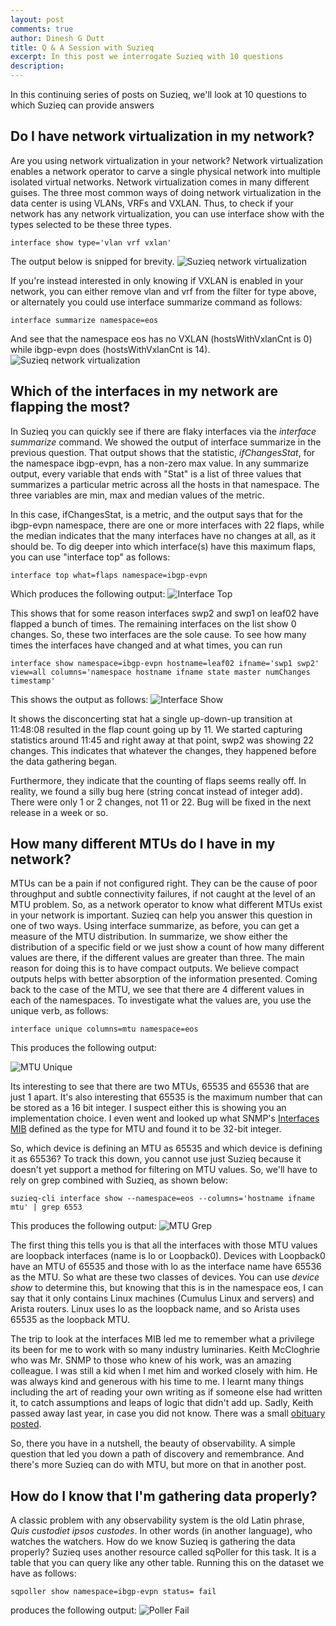 ```yaml
---
layout: post
comments: true
author: Dinesh G Dutt
title: Q & A Session with Suzieq
excerpt: In this post we interrogate Suzieq with 10 questions
description: 
---
```

In this continuing series of posts on Suzieq, we'll look at 10 questions to which Suzieq can provide answers

## Do I have network virtualization in my network?

Are you using network virtualization in your network? Network virtualization enables a network operator to carve a single physical network into multiple isolated virtual networks. Network virtualization comes in many different guises. The three most common ways of doing network virtualization in the data center is using VLANs, VRFs and VXLAN. Thus, to check if your network has any network virtualization, you can use interface show with the types selected to be these three types.

`interface show type='vlan vrf vxlan'`

The output below is snipped for brevity.
![Suzieq network virtualization](/assets/images/2020-05-01/10qa-Fig1.png)

If you're instead interested in only knowing if VXLAN is enabled in your network, you can either remove vlan and vrf from the filter for type above, or alternately you could use interface summarize command as follows:

`interface summarize namespace=eos`

And see that the namespace eos has no VXLAN (hostsWithVxlanCnt is 0) while ibgp-evpn does (hostsWithVxlanCnt is 14).
![Suzieq network virtualization](/assets/images/2020-05-01/10qa-Fig2.png)

## Which of the interfaces in my network are flapping the most?

In Suzieq you can quickly see if there are flaky interfaces via the *interface summarize* command. We showed the output of interface summarize in the previous question. That output shows that the statistic, *ifChangesStat*, for the namespace ibgp-evpn, has a non-zero max value. In any summarize output, every variable that ends with "Stat" is a list of three values that summarizes a particular metric across all the hosts in that namespace. The three variables are min, max and median values of the metric. 

In this case, ifChangesStat, is a metric, and the output says that for the ibgp-evpn namespace, there are one or more interfaces with 22 flaps, while the median indicates that the many interfaces have no changes at all, as it should be. To dig deeper into which interface(s) have this maximum flaps, you can use "interface top" as follows:

`interface top what=flaps namespace=ibgp-evpn`

Which produces the following output:
![Interface Top](/assets/images/2020-05-01/10qa-Fig3.png)

This shows that for some reason interfaces swp2 and swp1 on leaf02 have flapped a bunch of times. The remaining interfaces on the list show 0 changes. So, these two interfaces are the sole cause. To see how many times the interfaces have changed and at what times, you can run

`interface show namespace=ibgp-evpn hostname=leaf02 ifname='swp1 swp2' view=all columns='namespace hostname ifname state master numChanges timestamp'`

This shows the output as follows:
![Interface Show](/assets/images/2020-05-01/10qa-Fig4.png)

It shows the disconcerting stat hat a single up-down-up transition at 11:48:08 resulted in the flap count going up by 11. We started capturing statistics around 11:45 and right away at that point, swp2 was showing 22 changes. This indicates that whatever the changes, they happened before the data gathering began. 

Furthermore, they indicate that the counting of flaps seems really off. In reality, we found a silly bug here (string concat instead of integer add). There were only 1 or 2 changes, not 11 or 22. Bug will be fixed in the next release in a week or so.

## How many different MTUs do I have in my network?

MTUs can be a pain if not configured right. They can be the cause of poor throughput and subtle connectivity failures, if not caught at the level of an MTU problem. So, as a network operator to know what different MTUs exist in your network is important. Suzieq can help you answer this question in one of two ways. Using interface summarize, as before, you can get a measure of the MTU distribution. In summarize, we show either the distribution of a specific field or we just show a count of how many different values are there, if the different values are greater than three. The main reason for doing this is to have compact outputs. We believe compact outputs helps with better absorption of the information presented. Coming back to the case of the MTU, we see that there are 4 different values in each of the namespaces. To investigate what the values are, you use the unique verb, as follows:

`interface unique columns=mtu namespace=eos`

This produces the following output:

![MTU Unique](/assets/images/2020-05-01/10qa-Fig5.png)

Its interesting to see that there are two MTUs, 65535 and 65536 that are just 1 apart. It's also interesting that 65535 is the maximum number that can be stored as a 16 bit integer. I suspect either this is showing you an implementation choice. I even went and looked up what SNMP's [Interfaces MIB](https://datatracker.ietf.org/doc/rfc2863/?include_text=1) defined as the type for MTU and found it to be 32-bit integer. 

So, which device is defining an MTU as 65535 and which device is defining it as 65536? To track this down, you cannot use just Suzieq because it doesn't yet support a method for filtering on MTU values. So, we'll have to rely on grep combined with Suzieq, as shown below:

`suzieq-cli interface show --namespace=eos --columns='hostname ifname mtu' | grep 6553`

This produces the following output:
![MTU Grep](/assets/images/2020-05-01/10qa-Fig6.png)

The first thing this tells you is that all the interfaces with those MTU values are loopback interfaces (name is lo or Loopback0). Devices with Loopback0 have an MTU of 65535 and those with lo as the interface name have 65536 as the MTU. So what are these two classes of devices. You can use *device show* to determine this, but knowing that this is in the namespace eos, I can say that it only contains Linux machines (Cumulus Linux and servers) and Arista routers. Linux uses lo as the loopback name, and so Arista uses 65535 as the loopback MTU. 

The trip to look at the interfaces MIB led me to remember what a privilege its been for me to work with so many industry luminaries. Keith McCloghrie who was Mr. SNMP to those who knew of his work, was an amazing colleague. I was still a kid when I met him and worked closely with him. He was always kind and generous with his time to me. I learnt many things including the art of reading your own writing as if someone else had written it, to catch assumptions and leaps of logic that didn't add up. Sadly, Keith passed away last year, in case you did not know. There was a small [obituary posted](https://www.legacy.com/obituaries/times-standard/obituary.aspx?pid=193728898). 

So, there you have in a nutshell, the beauty of observability. A simple question that led you down a path of discovery and remembrance. And there's more Suzieq can do with MTU, but more on that in another post.

## How do I know that I'm gathering data properly?

A classic problem with any observability system is the old Latin phrase, *Quis custodiet ipsos custodes*. In other words (in another language), who watches the watchers. How do we know Suzieq is gathering the data properly? Suzieq uses another resource called sqPoller for this task. It is a table that you can query like any other table. Running this on the dataset we have as follows:

`sqpoller show namespace=ibgp-evpn status= fail `

produces the following output:
![Poller Fail](/assets/images/2020-05-01/10qa-Fig6.png)



